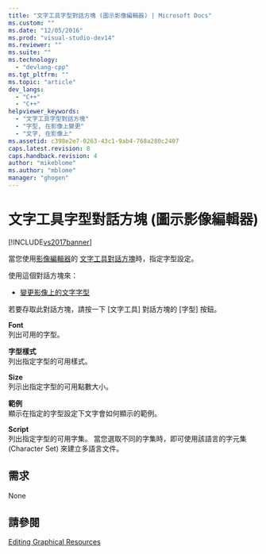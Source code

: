 ```yaml
---
title: "文字工具字型對話方塊 (圖示影像編輯器) | Microsoft Docs"
ms.custom: ""
ms.date: "12/05/2016"
ms.prod: "visual-studio-dev14"
ms.reviewer: ""
ms.suite: ""
ms.technology: 
  - "devlang-cpp"
ms.tgt_pltfrm: ""
ms.topic: "article"
dev_langs: 
  - "C++"
  - "C++"
helpviewer_keywords: 
  - "文字工具字型對話方塊"
  - "字型, 在影像上變更"
  - "文字, 在影像上"
ms.assetid: c398e2e7-0263-43c1-9ab4-768a280c2407
caps.latest.revision: 8
caps.handback.revision: 4
author: "mikeblome"
ms.author: "mblome"
manager: "ghogen"
---
```

# 文字工具字型對話方塊 (圖示影像編輯器)
[!INCLUDE[vs2017banner](../assembler/inline/includes/vs2017banner.md)]

當您使用[影像編輯器](../mfc/image-editor-for-icons.md)的 [文字工具對話方塊](../mfc/text-tool-dialog-box-image-editor-for-icons.md)時，指定字型設定。  
  
 使用這個對話方塊來：  
  
-   [變更影像上的文字字型](../mfc/changing-the-font-of-text-on-an-image-image-editor-for-icons.md)  
  
 若要存取此對話方塊，請按一下 \[文字工具\] 對話方塊的 \[字型\] 按鈕。  
  
 **Font**  
 列出可用的字型。  
  
 **字型樣式**  
 列出指定字型的可用樣式。  
  
 **Size**  
 列示出指定字型的可用點數大小。  
  
 **範例**  
 顯示在指定的字型設定下文字會如何顯示的範例。  
  
 **Script**  
 列出指定字型的可用字集。  當您選取不同的字集時，即可使用該語言的字元集 \(Character Set\) 來建立多語言文件。  
  
## 需求  
 None  
  
## 請參閱  
 [Editing Graphical Resources](../mfc/editing-graphical-resources-image-editor-for-icons.md)